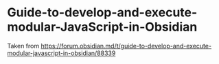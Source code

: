 # Guide-to-develop-and-execute-modular-JavaScript-in-Obsidian
Taken from https://forum.obsidian.md/t/guide-to-develop-and-execute-modular-javascript-in-obsidian/88339
